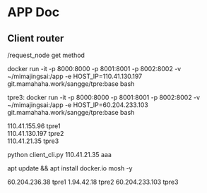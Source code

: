 # APP Doc

## Client router

/request_node
get method
  


docker run -it -p 8000:8000 -p 8001:8001 -p 8002:8002 -v ~/mimajingsai:/app -e HOST_IP=110.41.130.197 git.mamahaha.work/sangge/tpre:base bash  


tpre3: docker run -it -p 8000:8000 -p 8001:8001 -p 8002:8002 -v ~/mimajingsai:/app -e HOST_IP=60.204.233.103 git.mamahaha.work/sangge/tpre:base bash


110.41.155.96 tpre1  
110.41.130.197 tpre2  
110.41.21.35 tpre3

python client_cli.py 110.41.21.35 aaa


apt update && apt install docker.io mosh -y

60.204.236.38 tpre1
1.94.42.18 tpre2
60.204.233.103 tpre3
